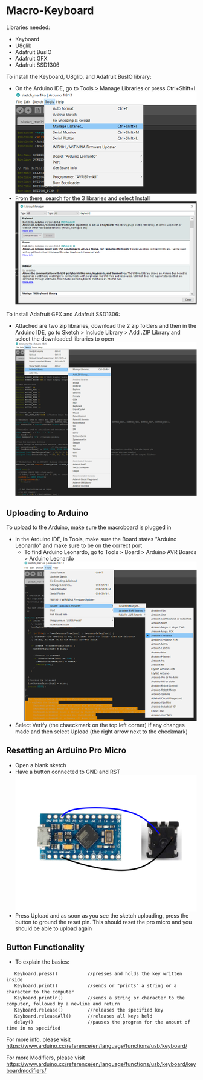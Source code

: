 # Macro-Keyboard

Libraries needed:
  - Keyboard
  - U8glib
  - Adafruit BusIO
  - Adafruit GFX
  - Adafruit SSD1306
  
To install the Keyboard, U8glib, and Adafruit BusIO library:
  - On the Arduino IDE, go to Tools > Manage Libraries or press Ctrl+Shift+I
  ![Manage Lib](https://github.com/Jtorres68/Macro-Keyboard/blob/master/pic/ManageLib.png)
  - From there, search for the 3 libraries and select Install
  ![Example install](https://github.com/Jtorres68/Macro-Keyboard/blob/master/pic/exampleLib.png)
  
To install Adafruit GFX and Adafruit SSD1306:
  - Attached are two zip libraries, download the 2 zip folders and then in the Arduino IDE, go to Sketch > Include Library > Add .ZIP Library and select the downloaded libraries to open
  ![Example Zip install](https://github.com/Jtorres68/Macro-Keyboard/blob/master/pic/AddZipLib.png)
  
## Uploading to Arduino
  To upload to the Arduino, make sure the macroboard is plugged in
  - In the Arduino IDE, in Tools, make sure the Board states "Arduino Leonardo" and make sure to be on the correct port
    - To find Arduino Leonardo, go to Tools > Board > Arduino AVR Boards > Arduino Leonardo
    ![Board Selection](https://github.com/Jtorres68/Macro-Keyboard/blob/master/pic/Board.png)
  - Select Verify (the chaeckmark on the top left corner) if any changes made and then select Upload (the right arrow next to the checkmark)
  
## Resetting an Arduino Pro Micro
  - Open a blank sketch
  - Have a button connected to GND and RST
  ![Reset Button](https://github.com/Jtorres68/Macro-Keyboard/blob/master/pic/Rest.png)
  - Press Upload and as soon as you see the sketch uploading, press the button to ground the reset pin. This should reset the pro micro and you should be able to upload again
  
## Button Functionality
  - To explain the basics:
  ```
     Keyboard.press()           //presses and holds the key written inside
     Keyboard.print()           //sends or "prints" a string or a character to the computer 
     Keyboard.println()         //sends a string or character to the computer, followed by a newline and return
     Keyboard.release()         //releases the specified key
     Keyboard.releaseAll()      //releases all keys held  
     delay()                    //pauses the program for the amount of time in ms specified
   ```

   For more info, please visit https://www.arduino.cc/reference/en/language/functions/usb/keyboard/
   
   For more Modifiers, please visit https://www.arduino.cc/reference/en/language/functions/usb/keyboard/keyboardmodifiers/
